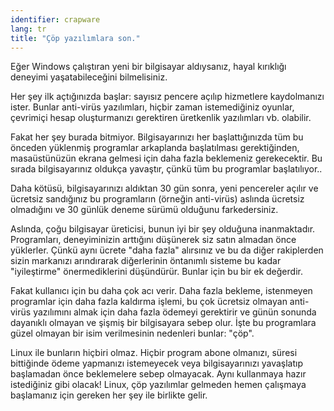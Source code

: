 ```yaml
---
identifier: crapware
lang: tr
title: "Çöp yazılımlara son."
---
```


Eğer Windows çalıştıran yeni bir bilgisayar aldıysanız, hayal kırıklığı deneyimi yaşatabileceğini bilmelisiniz.

Her şey ilk açtığınızda başlar: sayısız pencere açılıp hizmetlere kaydolmanızı ister. Bunlar anti-virüs yazılımları, hiçbir zaman istemediğiniz oyunlar, çevrimiçi hesap oluşturmanızı gerektiren üretkenlik yazılımları vb. olabilir.

Fakat her şey burada bitmiyor. Bilgisayarınızı her başlattığınızda tüm bu önceden yüklenmiş programlar arkaplanda başlatılması gerektiğinden, masaüstünüzün ekrana gelmesi için daha fazla beklemeniz gerekecektir. Bu sırada bilgisayarınız oldukça yavaştır, çünkü tüm bu programlar başlatılıyor..

Daha kötüsü, bilgisayarınızı aldıktan 30 gün sonra, yeni pencereler açılır ve ücretsiz sandığınız bu programların (örneğin anti-virüs) aslında ücretsiz olmadığını ve 30 günlük deneme sürümü olduğunu farkedersiniz.

Aslında, çoğu bilgisayar üreticisi, bunun iyi bir şey olduğuna inanmaktadır. Programları, deneyiminizin arttığını düşünerek siz satın almadan önce yüklerler. Çünkü aynı ücrete "daha fazla" alırsınız ve bu da diğer rakiplerden sizin markanızı arındırarak diğerlerinin öntanımlı sisteme bu kadar "iyileştirme" önermediklerini düşündürür. Bunlar için bu bir ek değerdir.

Fakat kullanıcı için bu daha çok acı verir. Daha fazla bekleme, istenmeyen programlar için daha fazla kaldırma işlemi, bu çok ücretsiz olmayan anti-virüs yazılımını almak için daha fazla ödemeyi gerektirir ve günün sonunda dayanıklı olmayan ve şişmiş bir bilgisayara sebep olur. İşte bu programlara güzel olmayan bir isim verilmesinin nedenleri bunlar: "çöp".

Linux ile bunların hiçbiri olmaz. Hiçbir program abone olmanızı, süresi bittiğinde ödeme yapmanızı istemeyecek veya bilgisayarınızı yavaşlatıp başlamadan önce beklemelere sebep olmayacak. Aynı kullanmaya hazır istediğiniz gibi olacak! Linux, çöp yazılımlar gelmeden hemen çalışmaya başlamanız için gereken her şey ile birlikte gelir.





